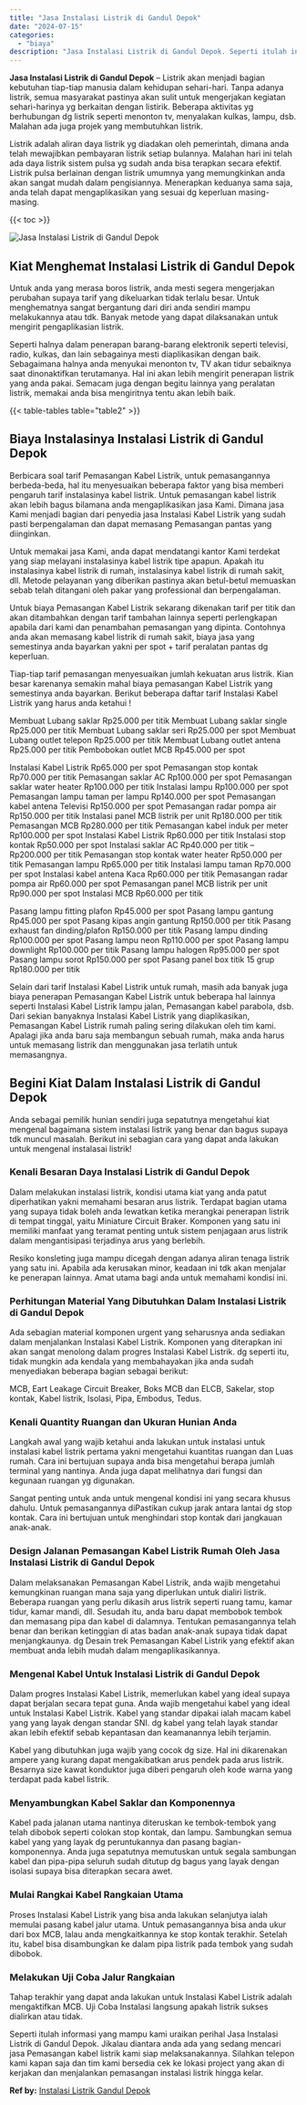 ```yaml
---
title: "Jasa Instalasi Listrik di Gandul Depok"
date: "2024-07-15"
categories: 
  - "biaya"
description: "Jasa Instalasi Listrik di Gandul Depok. Seperti itulah informasi yang mampu kami uraikan perihal Jasa Instalasi Listrik di Gandul Depok. Jikalau diantara and..."
---
```


**Jasa Instalasi Listrik di Gandul Depok** – Listrik akan menjadi bagian kebutuhan tiap-tiap manusia dalam kehidupan sehari-hari. Tanpa adanya listrik, semua masyarakat pastinya akan sulit untuk mengerjakan kegiatan sehari-harinya yg berkaitan dengan listirik. Beberapa aktivitas yg berhubungan dg listrik seperti menonton tv, menyalakan kulkas, lampu, dsb. Malahan ada juga projek yang membutuhkan listrik.

Listrik adalah aliran daya listrik yg diadakan oleh pemerintah, dimana anda telah mewajibkan pembayaran listrik setiap bulannya. Malahan hari ini telah ada daya listrik sistem pulsa yg sudah anda bisa terapkan secara efektif. Listrik pulsa berlainan dengan listrik umumnya yang memungkinkan anda akan sangat mudah dalam pengisiannya. Menerapkan keduanya sama saja, anda telah dapat mengaplikasikan yang sesuai dg keperluan masing-masing.

{{< toc >}}

![Jasa Instalasi Listrik di Gandul Depok](/images/instalasi-listrik-murah15.png)

## Kiat Menghemat Instalasi Listrik di Gandul Depok

Untuk anda yang merasa boros listrik, anda mesti segera mengerjakan perubahan supaya tarif yang dikeluarkan tidak terlalu besar. Untuk menghematnya sangat bergantung dari diri anda sendiri mampu melakukannya atau tdk. Banyak metode yang dapat dilaksanakan untuk mengirit pengaplikasian listrik.

Seperti halnya dalam penerapan barang-barang elektronik seperti televisi, radio, kulkas, dan lain sebagainya mesti diaplikasikan dengan baik. Sebagaimana halnya anda menyukai menonton tv, TV akan tidur sebaiknya saat dinonaktifkan terutamanya. Hal ini akan lebih mengirit penerapan listrik yang anda pakai. Semacam juga dengan begitu lainnya yang peralatan listrik, memakai anda bisa mengiritnya tentu akan lebih baik.

{{< table-tables table="table2" >}}

## Biaya Instalasinya Instalasi Listrik di Gandul Depok

Berbicara soal tarif Pemasangan Kabel Listrik, untuk pemasangannya berbeda-beda, hal itu menyesuaikan beberapa faktor yang bisa memberi pengaruh tarif instalasinya kabel listrik. Untuk pemasangan kabel listrik akan lebih bagus bilamana anda mengaplikasikan jasa Kami. Dimana jasa Kami menjadi bagian dari penyedia jasa Instalasi Kabel Listrik yang sudah pasti berpengalaman dan dapat memasang Pemasangan pantas yang diinginkan.

Untuk memakai jasa Kami, anda dapat mendatangi kantor Kami terdekat yang siap melayani instalasinya kabel listrik tipe apapun. Apakah itu instalasinya kabel listrik di rumah, instalasinya kabel listrik di rumah sakit, dll. Metode pelayanan yang diberikan pastinya akan betul-betul memuaskan sebab telah ditangani oleh pakar yang professional dan berpengalaman.

Untuk biaya Pemasangan Kabel Listrik sekarang dikenakan tarif per titik dan akan ditambahkan dengan tarif tambahan lainnya seperti perlengkapan apabila dari kami dan penambahan pemasangan yang dipinta. Contohnya anda akan memasang kabel listrik di rumah sakit, biaya jasa yang semestinya anda bayarkan yakni per spot + tarif peralatan pantas dg keperluan.

Tiap-tiap tarif pemasangan menyesuaikan jumlah kekuatan arus listrik. Kian besar karenanya semakin mahal biaya pemasangan Kabel Listrik yang semestinya anda bayarkan. Berikut beberapa daftar tarif Instalasi Kabel Listrik yang harus anda ketahui !

Membuat Lubang saklar Rp25.000 per titik Membuat Lubang saklar single Rp25.000 per titik Membuat Lubang saklar seri Rp25.000 per spot Membuat Lubang outlet telepon Rp25.000 per titik Membuat Lubang outlet antena Rp25.000 per titik Pembobokan outlet MCB Rp45.000 per spot

Instalasi Kabel Listrik Rp65.000 per spot Pemasangan stop kontak Rp70.000 per titik Pemasangan saklar AC Rp100.000 per spot Pemasangan saklar water heater Rp100.000 per titik Instalasi lampu Rp100.000 per spot Pemasangan lampu taman per lampu Rp140.000 per spot Pemasangan kabel antena Televisi Rp150.000 per spot Pemasangan radar pompa air Rp150.000 per titik Instalasi panel MCB listrik per unit Rp180.000 per titik Pemasangan MCB Rp280.000 per titik Pemasangan kabel induk per meter Rp100.000 per spot Instalasi Kabel Listrik Rp60.000 per titik Instalasi stop kontak Rp50.000 per spot Instalasi saklar AC Rp40.000 per titik – Rp200.000 per titik Pemasangan stop kontak water heater Rp50.000 per titik Pemasangan lampu Rp65.000 per titik Instalasi lampu taman Rp70.000 per spot Instalasi kabel antena Kaca Rp60.000 per titik Pemasangan radar pompa air Rp60.000 per spot Pemasangan panel MCB listrik per unit Rp90.000 per spot Instalasi MCB Rp60.000 per titik

Pasang lampu fitting plafon Rp45.000 per spot Pasang lampu gantung Rp45.000 per spot Pasang kipas angin gantung Rp150.000 per titik Pasang exhaust fan dinding/plafon Rp150.000 per titik Pasang lampu dinding Rp100.000 per spot Pasang lampu neon Rp110.000 per spot Pasang lampu downlight Rp100.000 per titik Pasang lampu halogen Rp95.000 per spot Pasang lampu sorot Rp150.000 per spot Pasang panel box titik 15 grup Rp180.000 per titik

Selain dari tarif Instalasi Kabel Listrik untuk rumah, masih ada banyak juga biaya penerapan Pemasangan Kabel Listrik untuk beberapa hal lainnya seperti Instalasi Kabel Listrik lampu jalan, Pemasangan kabel parabola, dsb. Dari sekian banyaknya Instalasi Kabel Listrik yang diaplikasikan, Pemasangan Kabel Listrik rumah paling sering dilakukan oleh tim kami. Apalagi jika anda baru saja membangun sebuah rumah, maka anda harus untuk memasang listrik dan menggunakan jasa terlatih untuk memasangnya.

## Begini Kiat Dalam Instalasi Listrik di Gandul Depok


Anda sebagai pemilik hunian sendiri juga sepatutnya mengetahui kiat mengenal bagaimana sistem instalasi listrik yang benar dan bagus supaya tdk muncul masalah. Berikut ini sebagian cara yang dapat anda lakukan untuk mengenal instalasai listrik!

### Kenali Besaran Daya Instalasi Listrik di Gandul Depok

Dalam melakukan instalasi listrik, kondisi utama kiat yang anda patut diperhatikan yakni memahami besaran arus listrik. Terdapat bagian utama yang supaya tidak boleh anda lewatkan ketika merangkai penerapan listrik di tempat tinggal, yaitu Miniature Circuit Braker. Komponen yang satu ini memiliki manfaat yang teramat penting untuk sistem penjagaan arus listrik dalam mengantisipasi terjadinya arus yang berlebih.

Resiko konsleting juga mampu dicegah dengan adanya aliran tenaga listrik yang satu ini. Apabila ada kerusakan minor, keadaan ini tdk akan menjalar ke penerapan lainnya. Amat utama bagi anda untuk memahami kondisi ini.

### Perhitungan Material Yang Dibutuhkan Dalam Instalasi Listrik di Gandul Depok

Ada sebagian material komponen urgent yang seharusnya anda sediakan dalam menjalankan Instalasi Kabel Listrik. Komponen yang diterapkan ini akan sangat menolong dalam progres Instalasi Kabel Listrik. dg seperti itu, tidak mungkin ada kendala yang membahayakan jika anda sudah menyediakan beberapa bagian sebagai berikut:

MCB, Eart Leakage Circuit Breaker, Boks MCB dan ELCB, Sakelar, stop kontak, Kabel listrik, Isolasi, Pipa, Embodus, Tedus.

### Kenali Quantity Ruangan dan Ukuran Hunian Anda

Langkah awal yang wajib ketahui anda lakukan untuk instalasi untuk instalasi kabel listrik pertama yakni mengetahui kuantitas ruangan dan Luas rumah. Cara ini bertujuan supaya anda bisa mengetahui berapa jumlah terminal yang nantinya. Anda juga dapat melihatnya dari fungsi dan kegunaan ruangan yg digunakan.

Sangat penting untuk anda untuk mengenal kondisi ini yang secara khusus dahulu. Untuk pemasangannya diPastikan cukup jarak antara lantai dg stop kontak. Cara ini bertujuan untuk menghindari stop kontak dari jangkauan anak-anak.

### Design Jalanan Pemasangan Kabel Listrik Rumah Oleh Jasa Instalasi Listrik di Gandul Depok

Dalam melaksanakan Pemasangan Kabel Listrik, anda wajib mengetahui kemungkinan ruangan mana saja yang diperlukan untuk dialiri listrik. Beberapa ruangan yang perlu dikasih arus listrik seperti ruang tamu, kamar tidur, kamar mandi, dll. Sesudah itu, anda baru dapat membobok tembok dan memasang pipa dan kabel di dalamnya. Tentukan pemasangannya telah benar dan berikan ketinggian di atas badan anak-anak supaya tidak dapat menjangkaunya. dg Desain trek Pemasangan Kabel Listrik yang efektif akan membuat anda lebih mudah dalam mengaplikasikannya.

### Mengenal Kabel Untuk Instalasi Listrik di Gandul Depok

Dalam progres Instalasi Kabel Listrik, memerlukan kabel yang ideal supaya dapat berjalan secara tepat guna. Anda wajib mengetahui kabel yang ideal untuk Instalasi Kabel Listrik. Kabel yang standar dipakai ialah macam kabel yang yang layak dengan standar SNI. dg kabel yang telah layak standar akan lebih efektif sebab kepantasan dan keamanannya lebih terjamin.

Kabel yang dibutuhkan juga wajib yang cocok dg size. Hal ini dikarenakan ampere yang kurang dapat mengakibatkan arus pendek pada arus listrik. Besarnya size kawat konduktor juga diberi pengaruh oleh kode warna yang terdapat pada kabel listrik.

### Menyambungkan Kabel Saklar dan Komponennya

Kabel pada jalanan utama nantinya diteruskan ke tembok-tembok yang telah dibobok seperti colokan stop kontak, dan lampu. Sambungkan semua kabel yang yang layak dg peruntukannya dan pasang bagian-komponennya. Anda juga sepatutnya memutuskan untuk segala sambungan kabel dan pipa-pipa seluruh sudah ditutup dg bagus yang layak dengan isolasi supaya bisa diterapkan secara awet.

### Mulai Rangkai Kabel Rangkaian Utama

Proses Instalasi Kabel Listrik yang bisa anda lakukan selanjutya ialah memulai pasang kabel jalur utama. Untuk pemasangannya bisa anda ukur dari box MCB, lalau anda mengkaitkannya ke stop kontak terakhir. Setelah itu, kabel bisa disambungkan ke dalam pipa listrik pada tembok yang sudah dibobok.

### Melakukan Uji Coba Jalur Rangkaian

Tahap terakhir yang dapat anda lakukan untuk Instalasi Kabel Listrik adalah mengaktifkan MCB. Uji Coba Instalasi langsung apakah listrik sukses dialirkan atau tidak.

Seperti itulah informasi yang mampu kami uraikan perihal Jasa Instalasi Listrik di Gandul Depok. Jikalau diantara anda ada yang sedang mencari jasa Pemasangan kabel listrik kami siap melaksanakannya. Silahkan telepon kami kapan saja dan tim kami bersedia cek ke lokasi project yang akan di kerjakan dan menjalankan pemasangan instalasi listrik hingga kelar.

**Ref by:** [Instalasi Listrik Gandul Depok](https://id.wikipedia.org/wiki/Instalasi)
